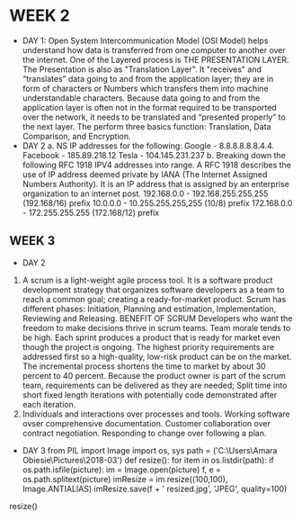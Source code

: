 # WEEK 2
- DAY 1: 
Open System Intercommunication Model (OSI Model)  helps understand how data is transferred from one computer to another over the internet.  One of the Layered process is THE PRESENTATION LAYER. The Presentation is also as "Translation Layer". It "receives" and “translates”  data going to and from the application layer; they are in form of characters or Numbers which transfers them into machine understandable characters. Because data going to and from the application layer is often not in the format required to be transported over the network, it needs to be translated and “presented properly” to the next layer. The perform three basics function: Translation, Data Comparison, and Encryption.
- DAY 2
a. NS IP addresses for the following:
Google - 8.8.8.8.8.8.4.4.
Facebook - 185.89.218.12
Tesla - 104.145.231.237
b. Breaking down the following RFC 1918 IPV4 addresses into range.
A RFC 1918 describes the use of IP address deemed private by IANA (The Internet Assigned Numbers Authority). It is an IP address that is assigned by an enterprise organization to an internet post.
192.168.0.0 - 192.168.255.255.255 (192.168/16) prefix
10.0.0.0 - 10.255.255.255,255 (10/8) prefix
172.168.0.0 - 172.255.255.255  (172.168/12) prefix


## WEEK 3
- DAY 2
1. A scrum is a light-weight agile process tool.  It is a software product development strategy that organizes software developers as a team to reach a common goal; creating a ready-for-market product. Scrum has different phases: Initiation, Planning and estimation, Implementation, Reviewing and Releasing.
BENEFIT OF SCRUM
Developers who want the freedom to make decisions thrive in scrum teams. Team morale tends to be high.
Each sprint produces a product that is ready for market even though the project is ongoing. The highest priority requirements are addressed first so a high-quality, low-risk product can be on the market.
The incremental process shortens the time to market by about 30 percent to 40 percent. Because the product owner is part of the scrum team, requirements can be delivered as they are needed; Split time into short fixed length iterations with potentially code demonstrated after each iteration.
2. Individuals and interactions over processes and tools.
    Working software ovser comprehensive documentation.
    Customer collaboration over contract negotiation.
    Responding to change over following a plan.
- DAY  3
from PIL import Image
import os, sys
path = ('C:\Users\Amara Obiesie\Pictures\2018-03')
def resize():
for item in os.listdir(path):
    if os.path.isfile(picture):
        im = Image.open(picture)
        f, e = os.path.splitext(picture)
        imResize = im.resize((100,100), Image.ANTIALIAS)
        imResize.save(f + ' resized.jpg', 'JPEG', quality=100)

resize() 

 